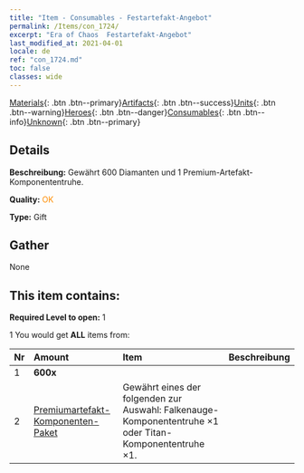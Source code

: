 ```yaml
---
title: "Item - Consumables - Festartefakt-​Angebot"
permalink: /Items/con_1724/
excerpt: "Era of Chaos  Festartefakt-​Angebot"
last_modified_at: 2021-04-01
locale: de
ref: "con_1724.md"
toc: false
classes: wide
---
```

 [Materials](/de/Items/){: .btn .btn--primary}[Artifacts](/de/Items/Artifacts/){: .btn .btn--success}[Units](/de/Items/Units/){: .btn .btn--warning}[Heroes](/de/Items/Heroes/){: .btn .btn--danger}[Consumables](/de/Items/Consumables/){: .btn .btn--info}[Unknown](/de/Items/Unknown/){: .btn .btn--primary}

## Details
 **Beschreibung:** Gewährt 600 Diamanten und 1 Premium-Artefakt-Komponententruhe.

 **Quality:** <span style="color: #FF8C00">OK</span>

 **Type:** Gift

## Gather

  None

## This item contains:

 **Required Level to open:** 1

 1 You would get **ALL** items  from:

  | Nr | Amount |     Item    | Beschreibung |
  |:---|:-------|:------------|:-----------:|
  | 1 |  **600x** | <i class="fas fa-gem"/> |  | 
  | 2 | [Premiumartefakt- Komponenten-Paket](/de/Items/con_1433/) | Gewährt eines der folgenden zur Auswahl: Falkenauge-Komponententruhe ×1 oder Titan-Komponententruhe ×1. | 
